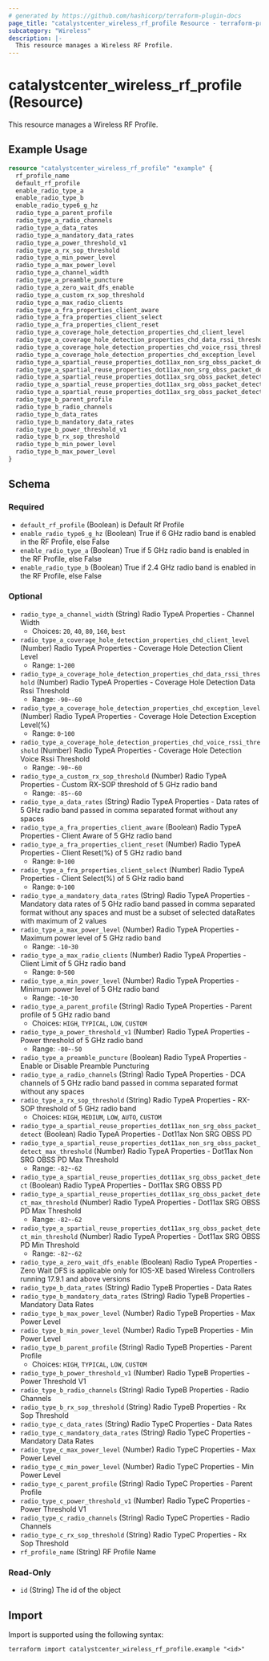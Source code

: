 ```yaml
---
# generated by https://github.com/hashicorp/terraform-plugin-docs
page_title: "catalystcenter_wireless_rf_profile Resource - terraform-provider-catalystcenter"
subcategory: "Wireless"
description: |-
  This resource manages a Wireless RF Profile.
---
```


# catalystcenter_wireless_rf_profile (Resource)

This resource manages a Wireless RF Profile.

## Example Usage

```terraform
resource "catalystcenter_wireless_rf_profile" "example" {
  rf_profile_name                                                                         = "RF_Profile_1"
  default_rf_profile                                                                      = false
  enable_radio_type_a                                                                     = true
  enable_radio_type_b                                                                     = true
  enable_radio_type6_g_hz                                                                 = false
  radio_type_a_parent_profile                                                             = "CUSTOM"
  radio_type_a_radio_channels                                                             = "36,40,44,48,52,56,60,64,144,149,153,157,161,165,169,173"
  radio_type_a_data_rates                                                                 = "6,9,12,18,24,36,48,54"
  radio_type_a_mandatory_data_rates                                                       = "12,24"
  radio_type_a_power_threshold_v1                                                         = -60
  radio_type_a_rx_sop_threshold                                                           = "LOW"
  radio_type_a_min_power_level                                                            = 8
  radio_type_a_max_power_level                                                            = 20
  radio_type_a_channel_width                                                              = "20"
  radio_type_a_preamble_puncture                                                          = false
  radio_type_a_zero_wait_dfs_enable                                                       = false
  radio_type_a_custom_rx_sop_threshold                                                    = -70
  radio_type_a_max_radio_clients                                                          = 200
  radio_type_a_fra_properties_client_aware                                                = false
  radio_type_a_fra_properties_client_select                                               = 98
  radio_type_a_fra_properties_client_reset                                                = 2
  radio_type_a_coverage_hole_detection_properties_chd_client_level                        = 10
  radio_type_a_coverage_hole_detection_properties_chd_data_rssi_threshold                 = -70
  radio_type_a_coverage_hole_detection_properties_chd_voice_rssi_threshold                = -65
  radio_type_a_coverage_hole_detection_properties_chd_exception_level                     = 20
  radio_type_a_spartial_reuse_properties_dot11ax_non_srg_obss_packet_detect               = false
  radio_type_a_spartial_reuse_properties_dot11ax_non_srg_obss_packet_detect_max_threshold = -70
  radio_type_a_spartial_reuse_properties_dot11ax_srg_obss_packet_detect                   = false
  radio_type_a_spartial_reuse_properties_dot11ax_srg_obss_packet_detect_min_threshold     = -70
  radio_type_a_spartial_reuse_properties_dot11ax_srg_obss_packet_detect_max_threshold     = -70
  radio_type_b_parent_profile                                                             = "CUSTOM"
  radio_type_b_radio_channels                                                             = "1,6,11"
  radio_type_b_data_rates                                                                 = "9,11,12,18,24,36,48,54"
  radio_type_b_mandatory_data_rates                                                       = "12"
  radio_type_b_power_threshold_v1                                                         = -60
  radio_type_b_rx_sop_threshold                                                           = "LOW"
  radio_type_b_min_power_level                                                            = 8
  radio_type_b_max_power_level                                                            = 20
}
```

<!-- schema generated by tfplugindocs -->
## Schema

### Required

- `default_rf_profile` (Boolean) is Default Rf Profile
- `enable_radio_type6_g_hz` (Boolean) True if 6 GHz radio band is enabled in the RF Profile, else False
- `enable_radio_type_a` (Boolean) True if 5 GHz radio band is enabled in the RF Profile, else False
- `enable_radio_type_b` (Boolean) True if 2.4 GHz radio band is enabled in the RF Profile, else False

### Optional

- `radio_type_a_channel_width` (String) Radio TypeA Properties - Channel Width
  - Choices: `20`, `40`, `80`, `160`, `best`
- `radio_type_a_coverage_hole_detection_properties_chd_client_level` (Number) Radio TypeA Properties - Coverage Hole Detection Client Level
  - Range: `1`-`200`
- `radio_type_a_coverage_hole_detection_properties_chd_data_rssi_threshold` (Number) Radio TypeA Properties - Coverage Hole Detection Data Rssi Threshold
  - Range: `-90`-`-60`
- `radio_type_a_coverage_hole_detection_properties_chd_exception_level` (Number) Radio TypeA Properties - Coverage Hole Detection Exception Level(%)
  - Range: `0`-`100`
- `radio_type_a_coverage_hole_detection_properties_chd_voice_rssi_threshold` (Number) Radio TypeA Properties - Coverage Hole Detection Voice Rssi Threshold
  - Range: `-90`-`-60`
- `radio_type_a_custom_rx_sop_threshold` (Number) Radio TypeA Properties - Custom RX-SOP threshold of 5 GHz radio band
  - Range: `-85`-`-60`
- `radio_type_a_data_rates` (String) Radio TypeA Properties - Data rates of 5 GHz radio band passed in comma separated format without any spaces
- `radio_type_a_fra_properties_client_aware` (Boolean) Radio TypeA Properties - Client Aware of 5 GHz radio band
- `radio_type_a_fra_properties_client_reset` (Number) Radio TypeA Properties - Client Reset(%) of 5 GHz radio band
  - Range: `0`-`100`
- `radio_type_a_fra_properties_client_select` (Number) Radio TypeA Properties - Client Select(%) of 5 GHz radio band
  - Range: `0`-`100`
- `radio_type_a_mandatory_data_rates` (String) Radio TypeA Properties - Mandatory data rates of 5 GHz radio band passed in comma separated format without any spaces and must be a subset of selected dataRates with maximum of 2 values
- `radio_type_a_max_power_level` (Number) Radio TypeA Properties - Maximum power level of 5 GHz radio band
  - Range: `-10`-`30`
- `radio_type_a_max_radio_clients` (Number) Radio TypeA Properties - Client Limit of 5 GHz radio band
  - Range: `0`-`500`
- `radio_type_a_min_power_level` (Number) Radio TypeA Properties - Minimum power level of 5 GHz radio band
  - Range: `-10`-`30`
- `radio_type_a_parent_profile` (String) Radio TypeA Properties - Parent profile of 5 GHz radio band
  - Choices: `HIGH`, `TYPICAL`, `LOW`, `CUSTOM`
- `radio_type_a_power_threshold_v1` (Number) Radio TypeA Properties - Power threshold of 5 GHz radio band
  - Range: `-80`-`-50`
- `radio_type_a_preamble_puncture` (Boolean) Radio TypeA Properties - Enable or Disable Preamble Puncturing
- `radio_type_a_radio_channels` (String) Radio TypeA Properties - DCA channels of 5 GHz radio band passed in comma separated format without any spaces
- `radio_type_a_rx_sop_threshold` (String) Radio TypeA Properties - RX-SOP threshold of 5 GHz radio band
  - Choices: `HIGH`, `MEDIUM`, `LOW`, `AUTO`, `CUSTOM`
- `radio_type_a_spartial_reuse_properties_dot11ax_non_srg_obss_packet_detect` (Boolean) Radio TypeA Properties - Dot11ax Non SRG OBSS PD
- `radio_type_a_spartial_reuse_properties_dot11ax_non_srg_obss_packet_detect_max_threshold` (Number) Radio TypeA Properties - Dot11ax Non SRG OBSS PD Max Threshold
  - Range: `-82`-`-62`
- `radio_type_a_spartial_reuse_properties_dot11ax_srg_obss_packet_detect` (Boolean) Radio TypeA Properties - Dot11ax SRG OBSS PD
- `radio_type_a_spartial_reuse_properties_dot11ax_srg_obss_packet_detect_max_threshold` (Number) Radio TypeA Properties - Dot11ax SRG OBSS PD Max Threshold
  - Range: `-82`-`-62`
- `radio_type_a_spartial_reuse_properties_dot11ax_srg_obss_packet_detect_min_threshold` (Number) Radio TypeA Properties - Dot11ax SRG OBSS PD Min Threshold
  - Range: `-82`-`-62`
- `radio_type_a_zero_wait_dfs_enable` (Boolean) Radio TypeA Properties - Zero Wait DFS is applicable only for IOS-XE based Wireless Controllers running 17.9.1 and above versions
- `radio_type_b_data_rates` (String) Radio TypeB Properties - Data Rates
- `radio_type_b_mandatory_data_rates` (String) Radio TypeB Properties - Mandatory Data Rates
- `radio_type_b_max_power_level` (Number) Radio TypeB Properties - Max Power Level
- `radio_type_b_min_power_level` (Number) Radio TypeB Properties - Min Power Level
- `radio_type_b_parent_profile` (String) Radio TypeB Properties - Parent Profile
  - Choices: `HIGH`, `TYPICAL`, `LOW`, `CUSTOM`
- `radio_type_b_power_threshold_v1` (Number) Radio TypeB Properties - Power Threshold V1
- `radio_type_b_radio_channels` (String) Radio TypeB Properties - Radio Channels
- `radio_type_b_rx_sop_threshold` (String) Radio TypeB Properties - Rx Sop Threshold
- `radio_type_c_data_rates` (String) Radio TypeC Properties - Data Rates
- `radio_type_c_mandatory_data_rates` (String) Radio TypeC Properties - Mandatory Data Rates
- `radio_type_c_max_power_level` (Number) Radio TypeC Properties - Max Power Level
- `radio_type_c_min_power_level` (Number) Radio TypeC Properties - Min Power Level
- `radio_type_c_parent_profile` (String) Radio TypeC Properties - Parent Profile
- `radio_type_c_power_threshold_v1` (Number) Radio TypeC Properties - Power Threshold V1
- `radio_type_c_radio_channels` (String) Radio TypeC Properties - Radio Channels
- `radio_type_c_rx_sop_threshold` (String) Radio TypeC Properties - Rx Sop Threshold
- `rf_profile_name` (String) RF Profile Name

### Read-Only

- `id` (String) The id of the object

## Import

Import is supported using the following syntax:

```shell
terraform import catalystcenter_wireless_rf_profile.example "<id>"
```
